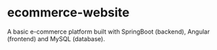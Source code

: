 # ecommerce-website
A basic e-commerce platform built with SpringBoot (backend), Angular (frontend) and MySQL (database).
